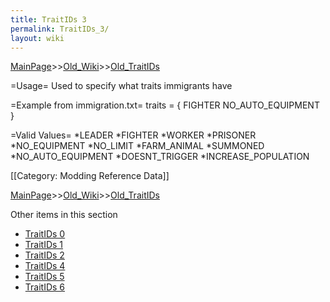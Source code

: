 ```yaml
---
title: TraitIDs 3
permalink: TraitIDs_3/
layout: wiki
---
```


[MainPage](/keeperrl_wiki/ "wikilink")>>[Old_Wiki](/keeperrl_wiki/Old_Wiki "wikilink")>>[Old_TraitIDs](/keeperrl_wiki/Old_TraitIDs "wikilink")

=Usage=
Used to specify what traits immigrants have

=Example from immigration.txt=
 traits = { FIGHTER NO_AUTO_EQUIPMENT }

=Valid Values=
*LEADER
*FIGHTER
*WORKER
*PRISONER
*NO_EQUIPMENT
*NO_LIMIT
*FARM_ANIMAL
*SUMMONED
*NO_AUTO_EQUIPMENT
*DOESNT_TRIGGER
*INCREASE_POPULATION

[[Category: Modding Reference Data]]

[MainPage](/keeperrl_wiki/ "wikilink")>>[Old_Wiki](/keeperrl_wiki/Old_Wiki "wikilink")>>[Old_TraitIDs](/keeperrl_wiki/Old_TraitIDs "wikilink")

Other items in this section
-    [TraitIDs 0](/keeperrl_wiki/TraitIDs_0 "wikilink")
-    [TraitIDs 1](/keeperrl_wiki/TraitIDs_1 "wikilink")
-    [TraitIDs 2](/keeperrl_wiki/TraitIDs_2 "wikilink")
-    [TraitIDs 4](/keeperrl_wiki/TraitIDs_4 "wikilink")
-    [TraitIDs 5](/keeperrl_wiki/TraitIDs_5 "wikilink")
-    [TraitIDs 6](/keeperrl_wiki/TraitIDs_6 "wikilink")
